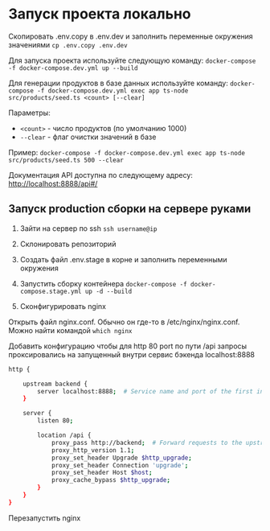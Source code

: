 # Запуск проекта локально

Скопировать .env.copy в .env.dev и заполнить переменные окружения значениями
`cp .env.copy .env.dev`

Для запуска проекта используйте следующую команду:
`docker-compose -f docker-compose.dev.yml up --build`

Для генерации продуктов в базе данных используйте команду:
`docker-compose -f docker-compose.dev.yml exec app ts-node src/products/seed.ts <count> [--clear]`

Параметры:
- `<count>` - число продуктов (по умолчанию 1000)
- `--clear` - флаг очистки значений в базе

Пример:
`docker-compose -f docker-compose.dev.yml exec app ts-node src/products/seed.ts 500 --clear`

Документация API доступна по следующему адресу:
[http://localhost:8888/api#/](http://localhost:8888/api#/)

## Запуск production сборки на сервере руками

1. Зайти на сервер по ssh
`ssh username@ip`

2. Склонировать репозиторий

3. Создать файл .env.stage в корне и заполнить переменными окружения

4. Запустить сборку контейнера
`docker-compose -f docker-compose.stage.yml up -d --build`

5. Сконфигурировать nginx

Открыть файл nginx.conf. Обычно он где-то в /etc/nginx/nginx.conf. Можно найти командой
`which nginx`

Добавить конфигурацию чтобы для http 80 port по пути /api запросы проксировались на запущенный внутри сервис бэкенда localhost:8888

```sh
http {

    upstream backend {
        server localhost:8888;  # Service name and port of the first instance
    }

    server {
        listen 80;

        location /api {
            proxy_pass http://backend;  # Forward requests to the upstream group
            proxy_http_version 1.1;
            proxy_set_header Upgrade $http_upgrade;
            proxy_set_header Connection 'upgrade';
            proxy_set_header Host $host;
            proxy_cache_bypass $http_upgrade;
        }
    }
}
```

Перезапустить nginx